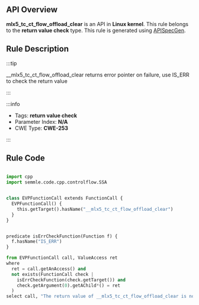---
---


## API Overview
**mlx5_tc_ct_flow_offload_clear** is an API in **Linux kernel**. This rule belongs to the **return value check** type. This rule is generated using [APISpecGen](../../tools/APISpecGen).
## Rule Description

:::tip

__mlx5_tc_ct_flow_offload_clear returns error pointer on failure, use IS_ERR to check the return value

:::

:::info

- Tags: **return value check**
- Parameter Index: **N/A**
- CWE Type: **CWE-253**

:::

## Rule Code
```python

import cpp
import semmle.code.cpp.controlflow.SSA


class EVPFunctionCall extends FunctionCall {
  EVPFunctionCall() {
    this.getTarget().hasName("__mlx5_tc_ct_flow_offload_clear")
  }
}


predicate isErrCheckFunction(Function f) {
  f.hasName("IS_ERR") 
}

from EVPFunctionCall call, ValueAccess ret
where
  ret = call.getAnAccess() and
  not exists(FunctionCall check |
    isErrCheckFunction(check.getTarget()) and
    check.getArgument(0).getAChild*() = ret
  )
select call, "The return value of __mlx5_tc_ct_flow_offload_clear is not checked with IS_ERR."
    
```